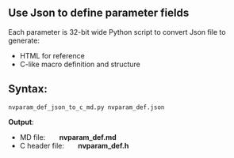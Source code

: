 ## Use Json to define parameter fields
Each parameter is 32-bit wide
Python script to convert Json file to generate:
  - HTML for reference
  - C-like macro definition and structure

## Syntax:
`nvparam_def_json_to_c_md.py nvparam_def.json`

**Output**:
  - MD file:&emsp;&emsp;**nvparam_def.md**
  - C header file:&emsp;&emsp;**nvparam_def.h**
